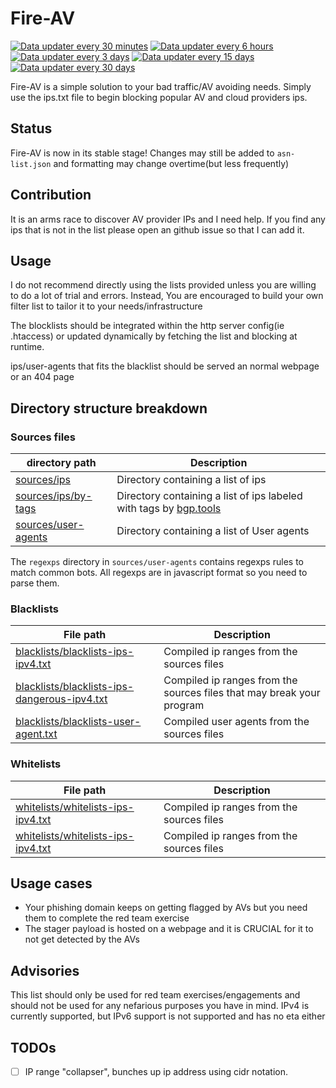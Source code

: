 # Fire-AV

[![Data updater every 30 minutes](https://github.com/molangning/fire-av/actions/workflows/data-updater-30-minutes.yml/badge.svg)](https://github.com/molangning/fire-av/actions/workflows/data-updater-30-minutess.yml)
[![Data updater every 6 hours](https://github.com/molangning/fire-av/actions/workflows/data-updater-6-hours.yml/badge.svg)](https://github.com/molangning/fire-av/actions/workflows/data-updater-6-hours.yml)
[![Data updater every 3 days](https://github.com/molangning/fire-av/actions/workflows/data-updater-3-days.yml/badge.svg)](https://github.com/molangning/fire-av/actions/workflows/data-updater-3-days.yml)
[![Data updater every 15 days](https://github.com/molangning/fire-av/actions/workflows/data-updater-15-days.yml/badge.svg)](https://github.com/molangning/fire-av/actions/workflows/data-updater-15-days.yml)
[![Data updater every 30 days](https://github.com/molangning/fire-av/actions/workflows/data-updater-30-days.yml/badge.svg)](https://github.com/molangning/fire-av/actions/workflows/data-updater-30-days.yml)

Fire-AV is a simple solution to your bad traffic/AV avoiding needs. Simply use the ips.txt file to begin blocking popular AV and cloud providers ips.

## Status
Fire-AV is now in its stable stage! Changes may still be added to `asn-list.json` and formatting may change overtime(but less frequently)

## Contribution
It is an arms race to discover AV provider IPs and I need help. If you find any ips that is not in the list please open an github issue so that I can add it.

## Usage
I do not recommend directly using the lists provided unless you are willing to do a lot of trial and errors. Instead, You are encouraged to build your own filter list to tailor it to your needs/infrastructure

The blocklists should be integrated within the http server config(ie .htaccess) or updated dynamically by fetching the list and blocking at runtime. 

ips/user-agents that fits the blacklist should be served an normal webpage or an 404 page

## Directory structure breakdown

### Sources files
|   directory path  |      Description      |
| ----------------- | --------------------- |
| [sources/ips](sources/ips) | Directory containing a list of ips |
| [sources/ips/by-tags](sources/ips/by-tags) | Directory containing a list of ips labeled with tags by [bgp.tools](https://bgp.tools/)|
| [sources/user-agents](sources/user-agents) | Directory containing a list of User agents |

The `regexps` directory in `sources/user-agents` contains regexps rules to match common bots. All regexps are in javascript format so you need to parse them.

### Blacklists
|     File path     |      Description      |
| ----------------- | --------------------- |
| [blacklists/blacklists-ips-ipv4.txt](blacklists/blacklists-ips-ipv4.txt) | Compiled ip ranges from the sources files |
| [blacklists/blacklists-ips-dangerous-ipv4.txt](blacklists/blacklists-ips-dangerous-ipv4.txt) | Compiled ip ranges from the sources files that may break your program |
| [blacklists/blacklists-user-agent.txt](blacklists/blacklists-user-agents.txt) | Compiled user agents from the sources files |

### Whitelists
|     File path     |      Description      |
| ----------------- | --------------------- |
| [whitelists/whitelists-ips-ipv4.txt](whitelists/whitelists-ips-ipv4.txt) | Compiled ip ranges from the sources files |
| [whitelists/whitelists-ips-ipv4.txt](whitelists/whitelists-user-agents.txt) | Compiled ip ranges from the sources files |

## Usage cases
- Your phishing domain keeps on getting flagged by AVs but you need them to complete the red team exercise
- The stager payload is hosted on a webpage and it is CRUCIAL for it to not get detected by the AVs

## Advisories
This list should only be used for red team exercises/engagements and should not be used for any nefarious purposes you have in mind.
IPv4 is currently supported, but IPv6 support is not supported and has no eta either

## TODOs
- [ ] IP range "collapser", bunches up ip address using cidr notation.
